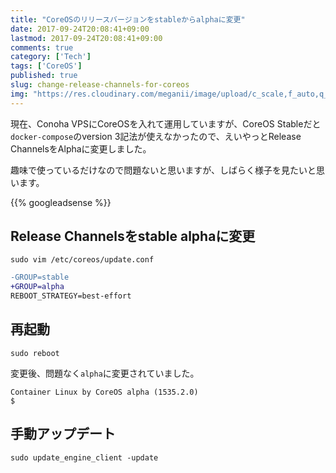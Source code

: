 ```yaml
---
title: "CoreOSのリリースバージョンをstableからalphaに変更"
date: 2017-09-24T20:08:41+09:00
lastmod: 2017-09-24T20:08:41+09:00
comments: true
category: ['Tech']
tags: ['CoreOS']
published: true
slug: change-release-channels-for-coreos
img: "https://res.cloudinary.com/meganii/image/upload/c_scale,f_auto,q_auto,w_300/v1514031264/thumbnail_tech.png"
---
```


現在、Conoha VPSにCoreOSを入れて運用していますが、CoreOS Stableだと`docker-compose`のversion 3記法が使えなかったので、えいやっとRelease ChannelsをAlphaに変更しました。

趣味で使っているだけなので問題ないと思いますが、しばらく様子を見たいと思います。



<!--more-->
{{% googleadsense %}}


## Release Channelsをstable alphaに変更

```
sudo vim /etc/coreos/update.conf
```

```diff
-GROUP=stable
+GROUP=alpha
REBOOT_STRATEGY=best-effort
```


## 再起動

```
sudo reboot
```

変更後、問題なく`alpha`に変更されていました。

```
Container Linux by CoreOS alpha (1535.2.0)
$
```

## 手動アップデート

```
sudo update_engine_client -update
```
